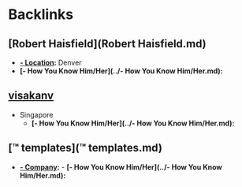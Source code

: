 
# Backlinks
## [Robert Haisfield](Robert Haisfield.md)
- **[- Location](../- Location.md):** Denver
- **[- How You Know Him/Her](../- How You Know Him/Her.md):**

## [visakanv](visakanv.md)
- Singapore
    - **[- How You Know Him/Her](../- How You Know Him/Her.md):**

## [™ templates](™ templates.md)
- **[- Company](../- Company.md):**
        - **[- How You Know Him/Her](../- How You Know Him/Her.md):**

